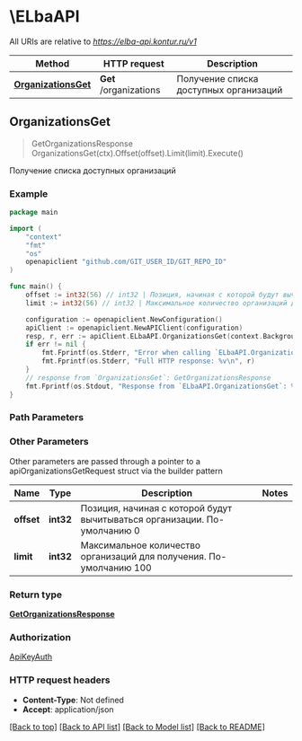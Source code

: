 # \ELbaAPI

All URIs are relative to *https://elba-api.kontur.ru/v1*

Method | HTTP request | Description
------------- | ------------- | -------------
[**OrganizationsGet**](ELbaAPI.md#OrganizationsGet) | **Get** /organizations | Получение списка доступных организаций



## OrganizationsGet

> GetOrganizationsResponse OrganizationsGet(ctx).Offset(offset).Limit(limit).Execute()

Получение списка доступных организаций

### Example

```go
package main

import (
	"context"
	"fmt"
	"os"
	openapiclient "github.com/GIT_USER_ID/GIT_REPO_ID"
)

func main() {
	offset := int32(56) // int32 | Позиция, начиная с которой будут вычитываться организации. По-умолчанию 0 (optional)
	limit := int32(56) // int32 | Максимальное количество организаций для получения. По-умолчанию 100 (optional)

	configuration := openapiclient.NewConfiguration()
	apiClient := openapiclient.NewAPIClient(configuration)
	resp, r, err := apiClient.ELbaAPI.OrganizationsGet(context.Background()).Offset(offset).Limit(limit).Execute()
	if err != nil {
		fmt.Fprintf(os.Stderr, "Error when calling `ELbaAPI.OrganizationsGet``: %v\n", err)
		fmt.Fprintf(os.Stderr, "Full HTTP response: %v\n", r)
	}
	// response from `OrganizationsGet`: GetOrganizationsResponse
	fmt.Fprintf(os.Stdout, "Response from `ELbaAPI.OrganizationsGet`: %v\n", resp)
}
```

### Path Parameters



### Other Parameters

Other parameters are passed through a pointer to a apiOrganizationsGetRequest struct via the builder pattern


Name | Type | Description  | Notes
------------- | ------------- | ------------- | -------------
 **offset** | **int32** | Позиция, начиная с которой будут вычитываться организации. По-умолчанию 0 | 
 **limit** | **int32** | Максимальное количество организаций для получения. По-умолчанию 100 | 

### Return type

[**GetOrganizationsResponse**](GetOrganizationsResponse.md)

### Authorization

[ApiKeyAuth](../README.md#ApiKeyAuth)

### HTTP request headers

- **Content-Type**: Not defined
- **Accept**: application/json

[[Back to top]](#) [[Back to API list]](../README.md#documentation-for-api-endpoints)
[[Back to Model list]](../README.md#documentation-for-models)
[[Back to README]](../README.md)


